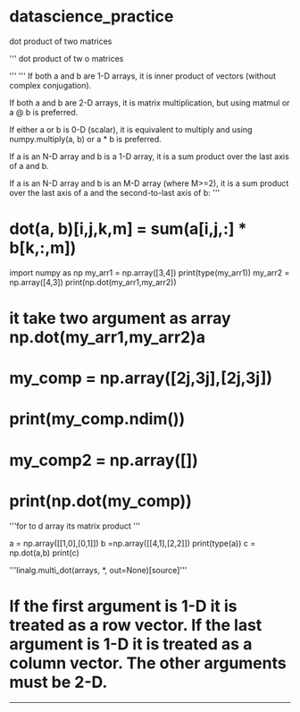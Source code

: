 # datascience_practice
dot product of two matrices

'''
dot product of tw o matrices

'''
'''
If both a and b are 1-D arrays, it is inner product of vectors (without complex conjugation).

If both a and b are 2-D arrays, it is matrix multiplication, but using matmul or a @ b is preferred.

If either a or b is 0-D (scalar), it is equivalent to multiply and using numpy.multiply(a, b) or a * b is preferred.

If a is an N-D array and b is a 1-D array, it is a sum product over the last axis of a and b.

If a is an N-D array and b is an M-D array (where M>=2), it is a sum product over the last axis of a and the second-to-last axis of b:
'''

# dot(a, b)[i,j,k,m] = sum(a[i,j,:] * b[k,:,m])
import numpy as np 
my_arr1 = np.array([3,4])
print(type(my_arr1))
my_arr2 = np.array([4,3])
print(np.dot(my_arr1,my_arr2))

# it take two argument as array   np.dot(my_arr1,my_arr2)a

# my_comp = np.array([2j,3j],[2j,3j])
# print(my_comp.ndim())

# my_comp2 = np.array([])
# print(np.dot(my_comp))



'''for to d array its matrix product '''

a = np.array([[1,0],[0,1]])
b =np.array([[4,1],[2,2]])
print(type(a))
c = np.dot(a,b)
print(c)


'''linalg.multi_dot(arrays, *, out=None)[source]'''

# If the first argument is 1-D it is treated as a row vector. If the last argument is 1-D it is treated as a column vector. The other arguments must be 2-D.



************************************************










